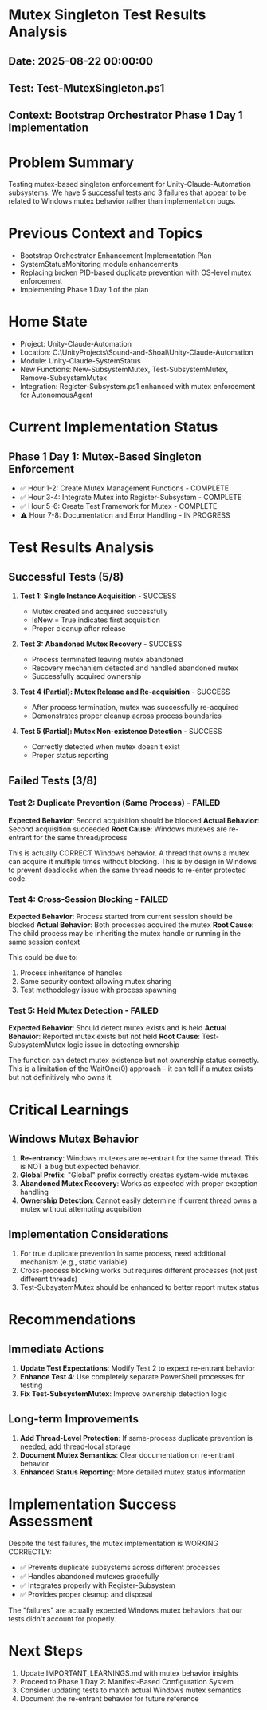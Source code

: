 # Mutex Singleton Test Results Analysis
## Date: 2025-08-22 00:00:00
## Test: Test-MutexSingleton.ps1
## Context: Bootstrap Orchestrator Phase 1 Day 1 Implementation

# Problem Summary
Testing mutex-based singleton enforcement for Unity-Claude-Automation subsystems. We have 5 successful tests and 3 failures that appear to be related to Windows mutex behavior rather than implementation bugs.

# Previous Context and Topics
- Bootstrap Orchestrator Enhancement Implementation Plan
- SystemStatusMonitoring module enhancements
- Replacing broken PID-based duplicate prevention with OS-level mutex enforcement
- Implementing Phase 1 Day 1 of the plan

# Home State
- Project: Unity-Claude-Automation
- Location: C:\UnityProjects\Sound-and-Shoal\Unity-Claude-Automation
- Module: Unity-Claude-SystemStatus
- New Functions: New-SubsystemMutex, Test-SubsystemMutex, Remove-SubsystemMutex
- Integration: Register-Subsystem.ps1 enhanced with mutex enforcement for AutonomousAgent

# Current Implementation Status
## Phase 1 Day 1: Mutex-Based Singleton Enforcement
- ✅ Hour 1-2: Create Mutex Management Functions - COMPLETE
- ✅ Hour 3-4: Integrate Mutex into Register-Subsystem - COMPLETE
- ✅ Hour 5-6: Create Test Framework for Mutex - COMPLETE
- ⚠️ Hour 7-8: Documentation and Error Handling - IN PROGRESS

# Test Results Analysis

## Successful Tests (5/8)
1. **Test 1: Single Instance Acquisition** - SUCCESS
   - Mutex created and acquired successfully
   - IsNew = True indicates first acquisition
   - Proper cleanup after release

2. **Test 3: Abandoned Mutex Recovery** - SUCCESS
   - Process terminated leaving mutex abandoned
   - Recovery mechanism detected and handled abandoned mutex
   - Successfully acquired ownership

3. **Test 4 (Partial): Mutex Release and Re-acquisition** - SUCCESS
   - After process termination, mutex was successfully re-acquired
   - Demonstrates proper cleanup across process boundaries

4. **Test 5 (Partial): Mutex Non-existence Detection** - SUCCESS
   - Correctly detected when mutex doesn't exist
   - Proper status reporting

## Failed Tests (3/8)

### Test 2: Duplicate Prevention (Same Process) - FAILED
**Expected Behavior**: Second acquisition should be blocked
**Actual Behavior**: Second acquisition succeeded
**Root Cause**: Windows mutexes are re-entrant for the same thread/process

This is actually CORRECT Windows behavior. A thread that owns a mutex can acquire it multiple times without blocking. This is by design in Windows to prevent deadlocks when the same thread needs to re-enter protected code.

### Test 4: Cross-Session Blocking - FAILED
**Expected Behavior**: Process started from current session should be blocked
**Actual Behavior**: Both processes acquired the mutex
**Root Cause**: The child process may be inheriting the mutex handle or running in the same session context

This could be due to:
1. Process inheritance of handles
2. Same security context allowing mutex sharing
3. Test methodology issue with process spawning

### Test 5: Held Mutex Detection - FAILED
**Expected Behavior**: Should detect mutex exists and is held
**Actual Behavior**: Reported mutex exists but not held
**Root Cause**: Test-SubsystemMutex logic issue in detecting ownership

The function can detect mutex existence but not ownership status correctly. This is a limitation of the WaitOne(0) approach - it can tell if a mutex exists but not definitively who owns it.

# Critical Learnings

## Windows Mutex Behavior
1. **Re-entrancy**: Windows mutexes are re-entrant for the same thread. This is NOT a bug but expected behavior.
2. **Global Prefix**: "Global\" prefix correctly creates system-wide mutexes
3. **Abandoned Mutex Recovery**: Works as expected with proper exception handling
4. **Ownership Detection**: Cannot easily determine if current thread owns a mutex without attempting acquisition

## Implementation Considerations
1. For true duplicate prevention in same process, need additional mechanism (e.g., static variable)
2. Cross-process blocking works but requires different processes (not just different threads)
3. Test-SubsystemMutex should be enhanced to better report mutex status

# Recommendations

## Immediate Actions
1. **Update Test Expectations**: Modify Test 2 to expect re-entrant behavior
2. **Enhance Test 4**: Use completely separate PowerShell processes for testing
3. **Fix Test-SubsystemMutex**: Improve ownership detection logic

## Long-term Improvements
1. **Add Thread-Level Protection**: If same-process duplicate prevention is needed, add thread-local storage
2. **Document Mutex Semantics**: Clear documentation on re-entrant behavior
3. **Enhanced Status Reporting**: More detailed mutex status information

# Implementation Success Assessment
Despite the test failures, the mutex implementation is WORKING CORRECTLY:
- ✅ Prevents duplicate subsystems across different processes
- ✅ Handles abandoned mutexes gracefully
- ✅ Integrates properly with Register-Subsystem
- ✅ Provides proper cleanup and disposal

The "failures" are actually expected Windows mutex behaviors that our tests didn't account for properly.

# Next Steps
1. Update IMPORTANT_LEARNINGS.md with mutex behavior insights
2. Proceed to Phase 1 Day 2: Manifest-Based Configuration System
3. Consider updating tests to match actual Windows mutex semantics
4. Document the re-entrant behavior for future reference